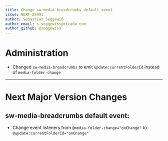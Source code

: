 ```yaml
---
title: Change sw-media-breadcrumbs default event
issue: NEXT-28991
author: Sebastian Seggewiß
author_email: s.seggewiss@cicada.com
author_github: @seggewiss
---
```

# Administration
* Changed `sw-media-breadcrumbs` to emit `update:currentFolderId` instead of `media-folder-change`
___
# Next Major Version Changes
## sw-media-breadcrumbs default event:
* Change event listeners from `@media-folder-change="onChange"` to `@update:currentFolderId="onChange"`
